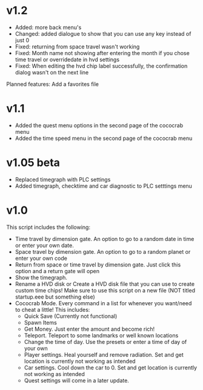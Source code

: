# v1.2
- Added: more back menu's
- Changed: added dialogue to show that you can use any key instead of just 0
- Fixed: returning from space travel wasn't working
- Fixed: Month name not showing after entering the month if you chose time travel or overridedate in hvd settings
- Fixed: When editing the hvd chip label successfully, the confirmation dialog wasn't on the next line

Planned features: Add a favorites file
# v1.1
- Added the quest menu options in the second page of the cococrab menu
- Added the time speed menu in the second page of the cococrab menu
# v1.05 beta
- Replaced timegraph with PLC settings
- Added timegraph, checktime and car diagnostic to PLC setttings menu
# v1.0
This script includes the following:
- Time travel by dimension gate. An option to go to a random date in time or enter your own date.
- Space travel by dimension gate. An option to go to a random planet or enter your own code
- Return from space or time travel by dimension gate. Just click this option and a return gate will open
- Show the timegraph.
- Rename a HVD disk or Create a HVD disk file that you can use to create custom time chips! Make sure to use this script on a new file (NOT titled startup.eee but something else)
- Cococrab Mode. Every command in a list for whenever you want/need to cheat a little! This includes:
  - Quick Save (Currently not functional)
  - Spawn Items
  - Get Money. Just enter the amount and become rich!
  - Teleport. Teleport to some landmarks or well known locations
  - Change the time of day. Use the presets or enter a time of day of your own
  - Player settings. Heal yourself and remove radiation. Set and get location is currently not working as intended
  - Car settings. Cool down the car to 0. Set and get location is currently not working as intended
  - Quest settings will come in a later update.
